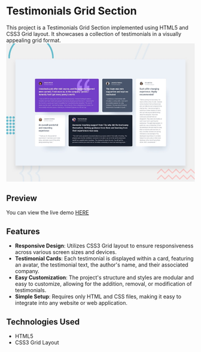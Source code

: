 # Testimonials Grid Section
This project is a Testimonials Grid Section implemented using HTML5 and CSS3 Grid layout. It showcases a collection of testimonials in a visually appealing grid format.
![enter image description here](https://github.com/uzzalyafi/Testimonials-grid-section/blob/main/design/desktop-preview.jpg?raw=true)
## Preview
You can view the live demo [HERE](https://testimonials-grid-section-eta-livid.vercel.app/)
## Features
-   **Responsive Design**: Utilizes CSS3 Grid layout to ensure responsiveness across various screen sizes and devices.
-   **Testimonial Cards**: Each testimonial is displayed within a card, featuring an avatar, the testimonial text, the author's name, and their associated company.
-   **Easy Customization**: The project's structure and styles are modular and easy to customize, allowing for the addition, removal, or modification of testimonials.
-   **Simple Setup**: Requires only HTML and CSS files, making it easy to integrate into any website or web application.
## Technologies Used
-   HTML5
-   CSS3 Grid Layout
